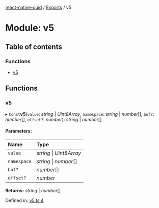 [react-native-uuid](..) / [Exports](../modules.md) / v5

# Module: v5

## Table of contents

### Functions

- [v5](v5.md#v5)

## Functions

### v5

▸ `Const`**v5**(`value`: *string* \| *Uint8Array*, `namespace`: *string* \| *number*[], `buf?`: *number*[], `offset?`: *number*): *string* \| *number*[]

#### Parameters:

Name | Type |
:------ | :------ |
`value` | *string* \| *Uint8Array* |
`namespace` | *string* \| *number*[] |
`buf?` | *number*[] |
`offset?` | *number* |

**Returns:** *string* \| *number*[]

Defined in: [v5.ts:4](https://github.com/eugenehp/react-native-uuid/blob/d476a1f/src/v5.ts#L4)
